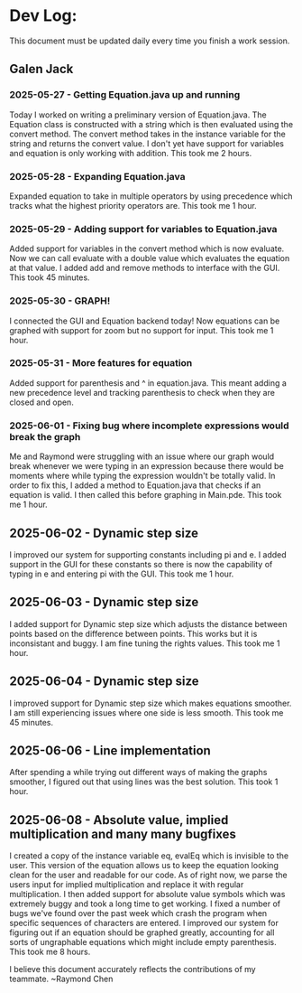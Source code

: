 # Dev Log:

This document must be updated daily every time you finish a work session.

## Galen Jack 





### 2025-05-27 - Getting Equation.java up and running
Today I worked on writing a preliminary version of Equation.java. The Equation class is constructed with
a string which is then evaluated using the convert method. The convert method takes in the instance variable 
for the string and returns the convert value. I don't yet have support for variables and equation is only working with 
addition. This took me 2 hours.

### 2025-05-28 - Expanding Equation.java
Expanded equation to take in multiple operators by using precedence which tracks
what the highest priority operators are. This took me 1 hour.

### 2025-05-29 - Adding support for variables to Equation.java
Added support for variables in the convert method which is now evaluate. Now we can call evaluate with a double value
which evaluates the equation at that value. I added add and remove methods to interface with the GUI. This took 45 minutes.

### 2025-05-30 - GRAPH!
I connected the GUI and Equation backend today! Now equations can be graphed with support for zoom but no support for input. This took me 1 hour.

### 2025-05-31 - More features for equation
Added support for parenthesis and ^ in equation.java. This meant adding a new precedence level and tracking parenthesis to check when they are closed and open.

### 2025-06-01 - Fixing bug where incomplete expressions would break the graph
Me and Raymond were struggling with an issue where our graph would break whenever we were typing 
in an expression because there would be moments where while typing the expression wouldn't be totally 
valid. In order to fix this, I added a method to Equation.java that checks if an equation is valid. 
I then called this before graphing in Main.pde. This took me 1 hour.

## 2025-06-02 - Dynamic step size
I improved our system for supporting constants including pi and e. I added support in the GUI for these constants so there is now the capability of typing in e and entering pi with the GUI.
This took me 1 hour.


## 2025-06-03 - Dynamic step size
I added support for Dynamic step size which adjusts the distance between points based on the difference between points. This works but it is inconsistant and buggy. I am fine tuning the rights values.
This took me 1 hour.

## 2025-06-04 - Dynamic step size
I improved support for Dynamic step size which makes equations smoother. I am still experiencing issues where one side is less smooth. 
This took me 45 minutes.

## 2025-06-06 - Line implementation
After spending a while trying out different ways of making the graphs smoother, I figured out that using lines was the best solution. This took 1 hour.

## 2025-06-08 - Absolute value, implied multiplication and many many bugfixes
I created a copy of the instance variable eq, evalEq which is invisible to the user. This version of the equation allows us to keep the equation looking clean for the user and readable for our code. As of right now, we parse the users input for implied multiplication and replace it with regular multiplication. I then added support for absolute value symbols which was extremely buggy and took a long time to get working. I fixed a number of bugs we've found over the past week which crash the program when specific sequences of characters are entered. I improved our system for figuring out if an equation should be graphed greatly, accounting for all sorts of ungraphable equations which might include empty parenthesis.
This took me 8 hours.

I believe this document accurately reflects the contributions of my teammate. ~Raymond Chen